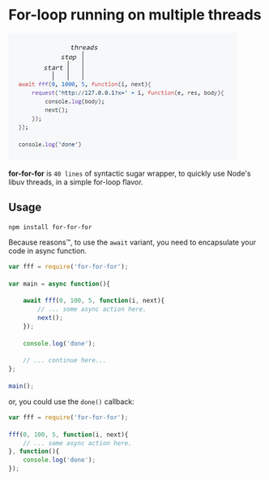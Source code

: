 # For-loop running on multiple threads

![image](https://raw.githubusercontent.com/accept-apply/for-for-for/assets/image.png)

**for-for-for** is `40 lines` of syntactic sugar wrapper, to quickly use Node's libuv threads, in a simple for-loop flavor.

## Usage
```
npm install for-for-for
```

Because reasons™, to use the `await` variant, you need to encapsulate your code in async function.

```javascript
var fff = require('for-for-for');

var main = async function(){

    await fff(0, 100, 5, function(i, next){
        // ... some async action here.
        next();
    });

    console.log('done');

    // ... continue here...
};

main();

```

or, you could use the `done()` callback:

```javascript
var fff = require('for-for-for');

fff(0, 100, 5, function(i, next){
    // ... some async action here.
}, function(){
    console.log('done');
});
```
